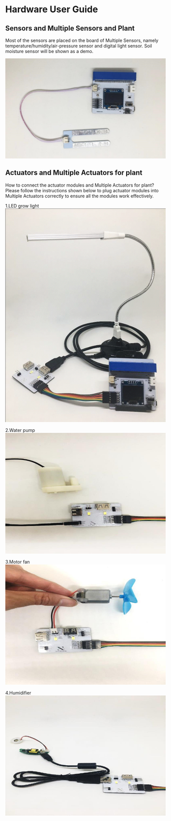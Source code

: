 # Hardware User Guide

## Sensors and Multiple Sensors and Plant
Most of the sensors are placed on the board of Multiple Sensors, namely temperature/humidity/air-pressure sensor and digital light sensor. Soil moisture sensor will be shown as a demo.

![pic](images/05soilsensors.png)

## Actuators and Multiple Actuators for plant
How to connect the actuator modules and Multiple Actuators for plant?
Please follow the instructions shown below to plug actuator modules into Multiple Actuators correctly to ensure all the modules work effectively.

1.LED grow light
![pic](images/05LEDgrowlight.png)

2.Water pump
![pic](images/05Waterpump.jpg)

3.Motor fan
![pic](images/05Motorfan.jpg)

4.Humidifier
![pic](images/05Humidifier.jpg)